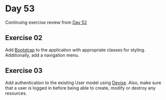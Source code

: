 # Day 53  
  
Continuing exercise review from [Day 52](https://github.com/compsciacademy/fulltime-program-2021-Q2/tree/main/Week11/Day52#day-52)  

## Exercise 02

Add [Bootstrap](https://getbootstrap.com/) to the application with appropriate classes for styling. Additionally, add a navigation menu.  
  
## Exercise 03  
  
Add authentication to the existing User model using [Devise](https://github.com/heartcombo/devise/wiki/How-To:-Change-an-already-existing-table-to-add-devise-required-columns). Also, make sure that a user is logged in before being able to create, modify or destroy any resources.  
  